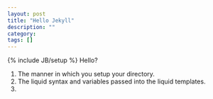 ```yaml
---
layout: post
title: "Hello Jekyll"
description: ""
category: 
tags: []
---
```

{% include JB/setup %}
Hello?

1. The manner in which you setup your directory.
1. The liquid syntax and variables passed into the liquid templates.
1. 
